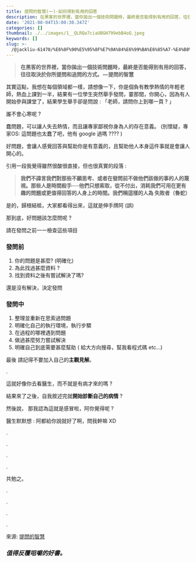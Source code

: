 ```yaml
---
title: 提問的智慧(一)-如何得到有用的回答
description: 在黑客的世界裡，當你拋出一個技術問題時，最終是否能得到有用的回答，往往取決於你所提問和追問的方式。  — 提問的智慧
date: '2021-08-04T15:00:30.347Z'
categories: []
thumbnail: ./../images/1__QLRQa7ciaUBGH799ebB4oQ.jpeg
keywords: []
slug: >-
  /@jackliu-61470/%E6%8F%90%E5%95%8F%E7%9A%84%E6%99%BA%E6%85%A7-%E4%B8%80-%E5%A6%82%E4%BD%95%E5%BE%97%E5%88%B0%E6%9C%89%E7%94%A8%E7%9A%84%E5%9B%9E%E7%AD%94-9d52069236dc
---
```

<!-- 
![](C:\Users\s6263\OneDrive\桌面\medium\posts\md_1709892859090\img\1__QLRQa7ciaUBGH799ebB4oQ.jpeg)
 -->
> **在黑客的世界裡，當你拋出一個技術問題時，最終是否能得到有用的回答，往往取決於你所提問和追問的方式。 — 提問的智慧**

其實這點，我想在每個領域都一樣，請想像一下，你是個負有教學熱情的年輕老師，熱血上課到一半，結果有一位學生突然舉手發問，霎那間，你開心，因為有人開始參與課堂了，結果學生舉手卻是問說 : 「老師，請問你上到哪一頁 ? 」

誰不會心寒呢 ?

蠢問題，可以讓人失去熱情，而且讓專家鄙視你身為人的存在意義。 (別懷疑，專家OS: 這問題也太蠢了吧，他有 google 過嗎 ???? )

好問題，會讓人感覺回答與幫助你是有意義的，且幫助他人本身這件事就是會讓人開心的。

引用一段我覺得雖然很酸很直接，但也很真實的段落 :

> **我們不諱言我們對那些不願思考、或者在發問前不做他們該做的事的人的蔑視。那些人是時間殺手──他們只想索取，從不付出，消耗我們可用在更有趣的問題或更值得回答的人身上的時間。我們稱這樣的人為 失敗者（魯蛇）**

是的，歸根結柢，大家都看得出來，這就是伸手牌阿 (誤)

那到底，好問題該怎麼問呢 ?

請在發問之前一一檢查這些項目

### 發問前

1.  你的問題是甚麼? (明確化)
2.  為此找過甚麼資料 ?
3.  找到資料之後有嘗試解決了嗎?

還是沒有解決，決定發問

### 發問中

1.  整理並重新在思索過問題
2.  明確化自己的執行環境，執行步驟
3.  在過程的哪裡遇到問題
4.  做過甚麼努力嘗試解決
5.  明確自己到底需要甚麼幫助 ( 給大方向搜尋，幫我看程式碼 etc...)

最後 請記得不要加入自己的**主觀見解**。

.

這就好像你去看醫生，而不就是有病才來的嗎 ?

結果來了之後，自我敘述完就**開始診斷自己的病情** ?

然後說， 那我認為這就是感冒啦，阿你覺得呢 ?

醫生默默想 : 阿都給你說就好了啊，問我幹嘛 XD

.

.

.

.

共勉之。

.

.

.

.

來源: [提問的智慧](https://github.com/ryanhanwu/How-To-Ask-Questions-The-Smart-Way)

### **_值得反覆咀嚼的好書。_**